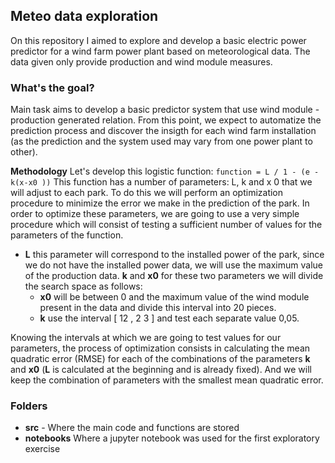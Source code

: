 ## Meteo data exploration
On this repository I aimed to explore and develop a basic electric power predictor for a wind farm power plant based on
meteorological data. The data given only provide production and wind module measures.

### What's the goal?
Main task aims to develop a basic predictor system that use wind module - production generated relation. From this point,
we expect to automatize the prediction process and discover the insigth for each wind farm installation (as the
prediction and the system used may vary from one power plant to other).

**Methodology**
Let's develop this logistic function:
`function = L / 1 - (e - k(x-x0 ))`
This function has a number of parameters: L, k and x 0 that we will adjust to each park. To do this
we will perform an optimization procedure to minimize the error we make in the prediction of the park.
In order to optimize these parameters, we are going to use a very simple procedure which will consist of testing a sufficient number of values for the parameters of the function.
- **L** this parameter will correspond to the installed power of the park, since we do not have the installed power data, we will use the maximum value of the production data.  **k** and **x0** for these two parameters we will divide the search space as follows:
    - **x0** will be between 0 and the maximum value of the wind module present in the data and divide this interval into 20 pieces.
    - **k** use the interval [ 12 , 2 3 ] and test each separate value 0,05.

Knowing the intervals at which we are going to test values for our parameters, the process of optimization consists in calculating the mean quadratic error (RMSE) for each of the combinations of the parameters **k** and **x0** (**L** is calculated at the beginning and is already fixed). And we will keep the combination of parameters with the smallest mean quadratic error.

### Folders
- **src** - Where the main code and functions are stored
- **notebooks** Where a jupyter notebook was used for the first exploratory exercise
